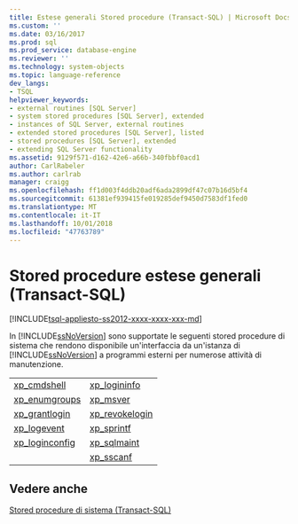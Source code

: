 ```yaml
---
title: Estese generali Stored procedure (Transact-SQL) | Microsoft Docs
ms.custom: ''
ms.date: 03/16/2017
ms.prod: sql
ms.prod_service: database-engine
ms.reviewer: ''
ms.technology: system-objects
ms.topic: language-reference
dev_langs:
- TSQL
helpviewer_keywords:
- external routines [SQL Server]
- system stored procedures [SQL Server], extended
- instances of SQL Server, external routines
- extended stored procedures [SQL Server], listed
- stored procedures [SQL Server], extended
- extending SQL Server functionality
ms.assetid: 9129f571-d162-42e6-a66b-340fbbf0acd1
author: CarlRabeler
ms.author: carlrab
manager: craigg
ms.openlocfilehash: ff1d003f4ddb20adf6ada2899df47c07b16d5bf4
ms.sourcegitcommit: 61381ef939415fe019285def9450d7583df1fed0
ms.translationtype: MT
ms.contentlocale: it-IT
ms.lasthandoff: 10/01/2018
ms.locfileid: "47763789"
---
```

# <a name="general-extended-stored-procedures-transact-sql"></a>Stored procedure estese generali (Transact-SQL)
[!INCLUDE[tsql-appliesto-ss2012-xxxx-xxxx-xxx-md](../../includes/tsql-appliesto-ss2012-xxxx-xxxx-xxx-md.md)]

  In [!INCLUDE[ssNoVersion](../../includes/ssnoversion-md.md)] sono supportate le seguenti stored procedure di sistema che rendono disponibile un'interfaccia da un'istanza di [!INCLUDE[ssNoVersion](../../includes/ssnoversion-md.md)] a programmi esterni per numerose attività di manutenzione.  
  
|||  
|-|-|  
|[xp_cmdshell](../../relational-databases/system-stored-procedures/xp-cmdshell-transact-sql.md)|[xp_logininfo](../../relational-databases/system-stored-procedures/xp-logininfo-transact-sql.md)|  
|[xp_enumgroups](../../relational-databases/system-stored-procedures/xp-enumgroups-transact-sql.md)|[xp_msver](../../relational-databases/system-stored-procedures/xp-msver-transact-sql.md)|  
|[xp_grantlogin](../../relational-databases/system-stored-procedures/xp-grantlogin-transact-sql.md)|[xp_revokelogin](../../relational-databases/system-stored-procedures/xp-revokelogin-transact-sql.md)|  
|[xp_logevent](../../relational-databases/system-stored-procedures/xp-logevent-transact-sql.md)|[xp_sprintf](../../relational-databases/system-stored-procedures/xp-sprintf-transact-sql.md)|  
|[xp_loginconfig](../../relational-databases/system-stored-procedures/xp-loginconfig-transact-sql.md)|[xp_sqlmaint](../../relational-databases/system-stored-procedures/xp-sqlmaint-transact-sql.md)|  
||[xp_sscanf](../../relational-databases/system-stored-procedures/xp-sscanf-transact-sql.md)|  
  
## <a name="see-also"></a>Vedere anche  
 [Stored procedure di sistema &#40;Transact-SQL&#41;](../../relational-databases/system-stored-procedures/system-stored-procedures-transact-sql.md)  
  
  
